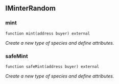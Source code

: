 

## IMinterRandom

### mint

```solidity
function mint(address buyer) external
```

_Create a new type of species and define attributes._

### safeMint

```solidity
function safeMint(address buyer) external
```

_Create a new type of species and define attributes._

